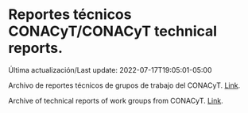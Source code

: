 # Reportes técnicos CONACyT/CONACyT technical reports.

Última actualización/Last update: 2022-07-17T19:05:01-05:00

Archivo de reportes técnicos de grupos de trabajo del CONACyT. [Link](https://salud.conacyt.mx/coronavirus/investigacion/productos/).

Archive of technical reports of work groups from CONACyT. [Link](https://salud.conacyt.mx/coronavirus/investigacion/productos/).
